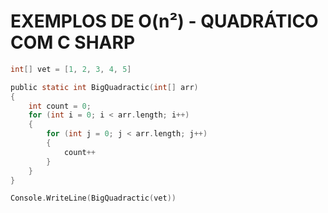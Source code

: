 # **EXEMPLOS DE O(n²) - QUADRÁTICO COM C SHARP**

```c sharp
int[] vet = [1, 2, 3, 4, 5]

public static int BigQuadractic(int[] arr) 
{
	int count = 0;
	for (int i = 0; i < arr.length; i++)
	{
		for (int j = 0; j < arr.length; j++)
		{
			count++
		}
	}
}

Console.WriteLine(BigQuadractic(vet))
```